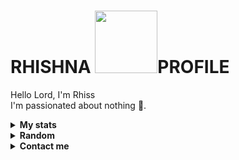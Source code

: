# RHISHNA <img src="https://media.tenor.com/images/9e294084b51c743b04ec4c8061523adb/tenor.gif" width="100">PROFILE  

Hello Lord, I'm Rhiss
<br>
I'm passionated about nothing 🗿.
<br>

<!-- Stats -->
<details><summary><b>My stats</b></summary><br>

![](https://komarev.com/ghpvc/?username=Rhishnaa&color=000000)  
<img alt = "GitHub Stats" src="https://github-readme-stats.vercel.app/api?username=Rhishnaa&show_icons=true&hide=issues&icon_color=C9D1D9&hide_border=false&title_color=C9D1D9&text_color=8B948D&bg_color=0D1117&theme=dark">
[![GitHub Streak](http://github-readme-streak-stats.herokuapp.com?user=Rhishnaa&theme=dark)](https://git.io/streak-stats)  
</details>

<!-- github -->
<details><summary><b>Random</b></summary><br>
  
- [Ka Rhis](https://Rhishnaa.github.io/Rhis/)  
</details>


<!-- Contact me -->
<details><summary><b>Contact me</b></summary><br>
  
  <a href="https://Rhishnaa/" target="_blank"><img src="https://i.ibb.co/PN3Xf0c/textprome-160c4ce97b249f.jpg" width="440"></a><br>  
  <div align="left">
       <a href="https://github.com/Rhishnaa/" target="_blank"><img src="https://shields.io/badge/Rhishnaa-111111.svg?&style=for-the-badge&logo=github"></a>  
       <a href="https://www.instagram.com/rhishna_/" target="_blank"><img src="https://shields.io/badge/Rhishnaa-111111.svg?&style=for-the-badge&logo=instagram"></a>  
       <a href="https://twitter.com/rhishna_nation/" target="_blank"><img src="https://shields.io/badge/Rhishnaa-111111.svg?&style=for-the-badge&logo=twitter"></a>  
       <a href="https://www.facebook.com/rhishna.tralala/" target="_blank"><img src="https://shields.io/badge/Rhishnaa-111111.svg?&style=for-the-badge&logo=facebook"></a>  
       <a href="https://www.soundcloud.com/rhishna-capital/" target="_blank"><img src="https://shields.io/badge/Rhishnaa-111111.svg?&style=for-the-badge&logo=soundcloud"></a>  
  </div>


</details>
